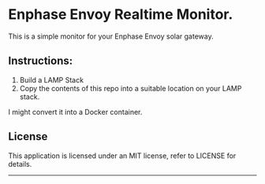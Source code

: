 # Enphase Envoy Realtime Monitor.

This is a simple monitor for your Enphase Envoy solar gateway.

## Instructions:
1. Build a LAMP Stack
2. Copy the contents of this repo into a suitable location on your LAMP stack.

I might convert it into a Docker container.

## License

This application is licensed under an MIT license, refer to LICENSE for details.

***
